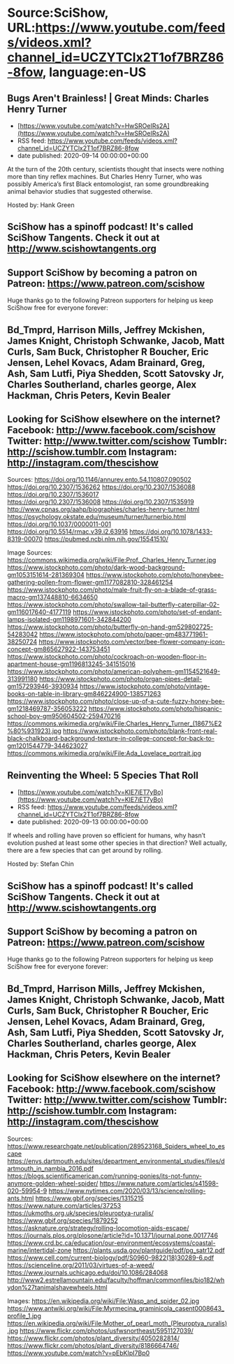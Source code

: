 # Source:SciShow, URL:https://www.youtube.com/feeds/videos.xml?channel_id=UCZYTClx2T1of7BRZ86-8fow, language:en-US

## Bugs Aren't Brainless! | Great Minds: Charles Henry Turner
 - [https://www.youtube.com/watch?v=HwSROeIRs2A](https://www.youtube.com/watch?v=HwSROeIRs2A)
 - RSS feed: https://www.youtube.com/feeds/videos.xml?channel_id=UCZYTClx2T1of7BRZ86-8fow
 - date published: 2020-09-14 00:00:00+00:00

At the turn of the 20th century, scientists thought that insects were nothing more than tiny reflex machines.  But Charles Henry Turner, who was possibly America’s first Black entomologist, ran some groundbreaking animal behavior studies that suggested otherwise. 

Hosted by: Hank Green

SciShow has a spinoff podcast! It's called SciShow Tangents. Check it out at http://www.scishowtangents.org
----------
Support SciShow by becoming a patron on Patreon: https://www.patreon.com/scishow
----------
Huge thanks go to the following Patreon supporters for helping us keep SciShow free for everyone forever:

Bd_Tmprd, Harrison Mills, Jeffrey Mckishen, James Knight, Christoph Schwanke, Jacob, Matt Curls, Sam Buck, Christopher R Boucher, Eric Jensen, Lehel Kovacs, Adam Brainard, Greg, Ash, Sam Lutfi, Piya Shedden, Scott Satovsky Jr, Charles Southerland, charles george, Alex Hackman, Chris Peters, Kevin Bealer
----------
Looking for SciShow elsewhere on the internet?
Facebook: http://www.facebook.com/scishow
Twitter: http://www.twitter.com/scishow
Tumblr: http://scishow.tumblr.com
Instagram: http://instagram.com/thescishow
----------
Sources:
https://doi.org/10.1146/annurev.ento.54.110807.090502
https://doi.org/10.2307/1536262
https://doi.org/10.2307/1536088 
https://doi.org/10.2307/1536017  
https://doi.org/10.2307/1536008 
https://doi.org/10.2307/1535919 
http://www.cpnas.org/aahp/biographies/charles-henry-turner.html
https://psychology.okstate.edu/museum/turner/turnerbio.html
https://doi.org/10.1037/0000011-001 
https://doi.org/10.5514/rmac.v39.i2.63916
https://doi.org/10.1078/1433-8319-00070 
https://pubmed.ncbi.nlm.nih.gov/15541510/

Image Sources:
https://commons.wikimedia.org/wiki/File:Prof._Charles_Henry_Turner.jpg
https://www.istockphoto.com/photo/dark-wood-background-gm1053151614-281369304
https://www.istockphoto.com/photo/honeybee-gathering-pollen-from-flower-gm1177082810-328461254
https://www.istockphoto.com/photo/male-fruit-fly-on-a-blade-of-grass-macro-gm137448810-6634650
https://www.istockphoto.com/photo/swallow-tail-butterfly-caterpillar-02-gm116017640-4177119
https://www.istockphoto.com/photo/set-of-endant-lamps-isolated-gm1198971601-342844200
https://www.istockphoto.com/photo/butterfly-on-hand-gm529802725-54283042
https://www.istockphoto.com/photo/paper-gm483771961-38250724
https://www.istockphoto.com/vector/bee-flower-company-icon-concept-gm865627922-143753451
https://www.istockphoto.com/photo/cockroach-on-wooden-floor-in-apartment-house-gm1196813245-341515016
https://www.istockphoto.com/photo/american-polyphem-gm1154521649-313991180
https://www.istockphoto.com/photo/organ-pipes-detail-gm157293946-3930934
https://www.istockphoto.com/photo/vintage-books-on-table-in-library-gm846224900-138571263
https://www.istockphoto.com/photo/close-up-of-a-cute-fuzzy-honey-bee-gm1218469787-356053222
https://www.istockphoto.com/photo/hispanic-school-boy-gm950604502-259470216
https://commons.wikimedia.org/wiki/File:Charles_Henry_Turner_(1867%E2%80%931923).jpg
https://www.istockphoto.com/photo/blank-front-real-black-chalkboard-background-texture-in-college-concept-for-back-to-gm1201544779-344623027
https://commons.wikimedia.org/wiki/File:Ada_Lovelace_portrait.jpg

## Reinventing the Wheel: 5 Species That Roll
 - [https://www.youtube.com/watch?v=KIE7iET7yBo](https://www.youtube.com/watch?v=KIE7iET7yBo)
 - RSS feed: https://www.youtube.com/feeds/videos.xml?channel_id=UCZYTClx2T1of7BRZ86-8fow
 - date published: 2020-09-13 00:00:00+00:00

If wheels and rolling have proven so efficient for humans, why hasn’t evolution pushed at least some other species in that direction? Well actually, there are a few species that can get around by rolling.

Hosted by: Stefan Chin

SciShow has a spinoff podcast! It's called SciShow Tangents. Check it out at http://www.scishowtangents.org
----------
Support SciShow by becoming a patron on Patreon: https://www.patreon.com/scishow
----------
Huge thanks go to the following Patreon supporters for helping us keep SciShow free for everyone forever:

Bd_Tmprd, Harrison Mills, Jeffrey Mckishen, James Knight, Christoph Schwanke, Jacob, Matt Curls, Sam Buck, Christopher R Boucher, Eric Jensen, Lehel Kovacs, Adam Brainard, Greg, Ash, Sam Lutfi, Piya Shedden, Scott Satovsky Jr, Charles Southerland, charles george, Alex Hackman, Chris Peters, Kevin Bealer
----------
Looking for SciShow elsewhere on the internet?
Facebook: http://www.facebook.com/scishow
Twitter: http://www.twitter.com/scishow
Tumblr: http://scishow.tumblr.com
Instagram: http://instagram.com/thescishow
----------
Sources:
https://www.researchgate.net/publication/289523168_Spiders_wheel_to_escape
https://envs.dartmouth.edu/sites/department_environmental_studies/files/dartmouth_in_nambia_2016.pdf
https://blogs.scientificamerican.com/running-ponies/its-not-funny-anymore-golden-wheel-spider/
https://www.nature.com/articles/s41598-020-59954-9
https://www.nytimes.com/2020/03/13/science/rolling-ants.html
https://www.gbif.org/species/1315215
https://www.nature.com/articles/37253
https://ukmoths.org.uk/species/pleuroptya-ruralis/
https://www.gbif.org/species/1879252
https://asknature.org/strategy/rolling-locomotion-aids-escape/
https://journals.plos.org/plosone/article?id=10.1371/journal.pone.0017746
https://www.crd.bc.ca/education/our-environment/ecosystems/coastal-marine/intertidal-zone
https://plants.usda.gov/plantguide/pdf/pg_satr12.pdf
https://www.cell.com/current-biology/pdf/S0960-9822(18)30289-6.pdf
https://scienceline.org/2011/03/virtues-of-a-weed/
https://www.journals.uchicago.edu/doi/10.1086/284068
http://www2.estrellamountain.edu/faculty/hoffman/commonfiles/bio182/whydon%27tanimalshavewheels.html

Images:
https://en.wikipedia.org/wiki/File:Wasp_and_spider_02.jpg
https://www.antwiki.org/wiki/File:Myrmecina_graminicola_casent0008643_profile_1.jpg
https://en.wikipedia.org/wiki/File:Mother_of_pearl_moth_(Pleuroptya_ruralis).jpg
https://www.flickr.com/photos/usfwsnortheast/5951127039/
https://www.flickr.com/photos/plant_diversity/4050282814/
https://www.flickr.com/photos/plant_diversity/8186664746/
https://www.youtube.com/watch?v=pEbKIpI7Bp0

